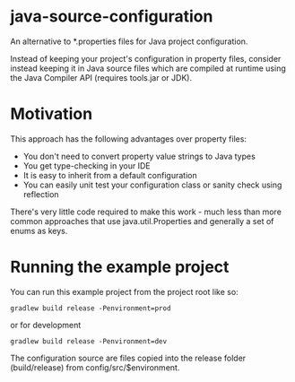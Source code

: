 java-source-configuration
=========================

An alternative to *.properties files for Java project configuration. 

Instead of keeping your project's configuration in property files, consider instead keeping it in Java source files which are compiled at runtime using the Java Compiler API (requires tools.jar or JDK). 

Motivation
==========

This approach has the following advantages over property files:

- You don't need to convert property value strings to Java types
- You get type-checking in your IDE
- It is easy to inherit from a default configuration
- You can easily unit test your configuration class or sanity check using reflection

There's very little code required to make this work - much less than more common approaches that use java.util.Properties and generally a set of enums as keys. 

Running the example project
===========================

You can run this example project from the project root like so:

```gradlew build release -Penvironment=prod```
 
or for development 

```gradlew build release -Penvironment=dev```

The configuration source are files copied into the release folder (build/release) from config/src/$environment. 


